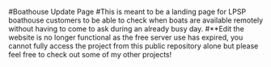 #Boathouse Update Page
#This is meant to be a landing page for LPSP boathouse customers to be able to check when boats are available remotely without having to come to ask during an already busy day. 
#**Edit the website is no longer functional as the free server use has expired, you cannot fully access the project from this public repository alone but please feel free to check out some of my other projects!
